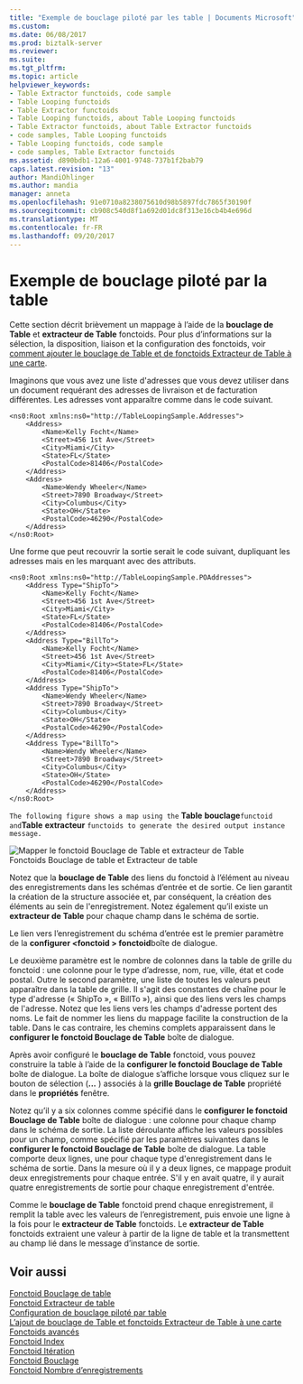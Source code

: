 ```yaml
---
title: "Exemple de bouclage piloté par les table | Documents Microsoft"
ms.custom: 
ms.date: 06/08/2017
ms.prod: biztalk-server
ms.reviewer: 
ms.suite: 
ms.tgt_pltfrm: 
ms.topic: article
helpviewer_keywords:
- Table Extractor functoids, code sample
- Table Looping functoids
- Table Extractor functoids
- Table Looping functoids, about Table Looping functoids
- Table Extractor functoids, about Table Extractor functoids
- code samples, Table Looping functoids
- Table Looping functoids, code sample
- code samples, Table Extractor functoids
ms.assetid: d890bdb1-12a6-4001-9748-737b1f2bab79
caps.latest.revision: "13"
author: MandiOhlinger
ms.author: mandia
manager: anneta
ms.openlocfilehash: 91e0710a8238075610d98b5897fdc7865f30190f
ms.sourcegitcommit: cb908c540d8f1a692d01dc8f313e16cb4b4e696d
ms.translationtype: MT
ms.contentlocale: fr-FR
ms.lasthandoff: 09/20/2017
---
```

# <a name="table-driven-looping-example"></a>Exemple de bouclage piloté par la table
Cette section décrit brièvement un mappage à l’aide de la **bouclage de Table** et **extracteur de Table** fonctoids. Pour plus d’informations sur la sélection, la disposition, liaison et la configuration des fonctoids, voir [comment ajouter le bouclage de Table et de fonctoids Extracteur de Table à une carte](../core/how-to-add-table-looping-and-table-extractor-functoids-to-a-map.md).  
  
 Imaginons que vous avez une liste d'adresses que vous devez utiliser dans un document requérant des adresses de livraison et de facturation différentes. Les adresses vont apparaître comme dans le code suivant.  
  
```  
<ns0:Root xmlns:ns0="http://TableLoopingSample.Addresses">  
    <Address>  
        <Name>Kelly Focht</Name>  
        <Street>456 1st Ave</Street>  
        <City>Miami</City>  
        <State>FL</State>  
        <PostalCode>81406</PostalCode>  
    </Address>  
    <Address>  
        <Name>Wendy Wheeler</Name>  
        <Street>7890 Broadway</Street>  
        <City>Columbus</City>  
        <State>OH</State>  
        <PostalCode>46290</PostalCode>  
    </Address>  
</ns0:Root>  
```  
  
 Une forme que peut recouvrir la sortie serait le code suivant, dupliquant les adresses mais en les marquant avec des attributs.  
  
```  
<ns0:Root xmlns:ns0="http://TableLoopingSample.POAddresses">  
    <Address Type="ShipTo">  
        <Name>Kelly Focht</Name>  
        <Street>456 1st Ave</Street>  
        <City>Miami</City>  
        <State>FL</State>  
        <PostalCode>81406</PostalCode>  
    </Address>  
    <Address Type="BillTo">  
        <Name>Kelly Focht</Name>  
        <Street>456 1st Ave</Street>  
        <City>Miami</City><State>FL</State>  
        <PostalCode>81406</PostalCode>  
    </Address>  
    <Address Type="ShipTo">  
        <Name>Wendy Wheeler</Name>  
        <Street>7890 Broadway</Street>  
        <City>Columbus</City>  
        <State>OH</State>  
        <PostalCode>46290</PostalCode>  
    </Address>  
    <Address Type="BillTo">  
        <Name>Wendy Wheeler</Name>  
        <Street>7890 Broadway</Street>  
        <City>Columbus</City>  
        <State>OH</State>  
        <PostalCode>46290</PostalCode>  
    </Address>  
</ns0:Root>  
```  
  
 `The following figure shows a map using the`  **Table** **bouclage**`functoid and`**Table** **extracteur**   `functoids to generate the desired output instance message.`  
  
 ![Mapper le fonctoid Bouclage de Table et extracteur de Table](../core/media/tableloopingextractorfunctoid.gif "tableloopingextractorfunctoid")  
Fonctoids Bouclage de table et Extracteur de table  
  
 Notez que la **bouclage de Table** des liens du fonctoid à l’élément au niveau des enregistrements dans les schémas d’entrée et de sortie. Ce lien garantit la création de la structure associée et, par conséquent, la création des éléments au sein de l'enregistrement. Notez également qu’il existe un **extracteur de Table** pour chaque champ dans le schéma de sortie.  
  
 Le lien vers l’enregistrement du schéma d’entrée est le premier paramètre de la **configurer \<fonctoid > fonctoid**boîte de dialogue.  
  
 Le deuxième paramètre est le nombre de colonnes dans la table de grille du fonctoid : une colonne pour le type d’adresse, nom, rue, ville, état et code postal. Outre le second paramètre, une liste de toutes les valeurs peut apparaître dans la table de grille. Il s'agit des constantes de chaîne pour le type d'adresse (« ShipTo », « BillTo »), ainsi que des liens vers les champs de l'adresse. Notez que les liens vers les champs d'adresse portent des noms. Le fait de nommer les liens du mappage facilite la construction de la table. Dans le cas contraire, les chemins complets apparaissent dans le **configurer le fonctoid Bouclage de Table** boîte de dialogue.  
  
 Après avoir configuré le **bouclage de Table** fonctoid, vous pouvez construire la table à l’aide de la **configurer le fonctoid Bouclage de Table** boîte de dialogue. La boîte de dialogue s’affiche lorsque vous cliquez sur le bouton de sélection (**...** ) associés à la **grille Bouclage de Table** propriété dans le **propriétés** fenêtre.  
  
 Notez qu’il y a six colonnes comme spécifié dans le **configurer le fonctoid Bouclage de Table** boîte de dialogue : une colonne pour chaque champ dans le schéma de sortie. La liste déroulante affiche les valeurs possibles pour un champ, comme spécifié par les paramètres suivantes dans le **configurer le fonctoid Bouclage de Table** boîte de dialogue. La table comporte deux lignes, une pour chaque type d'enregistrement dans le schéma de sortie. Dans la mesure où il y a deux lignes, ce mappage produit deux enregistrements pour chaque entrée. S'il y en avait quatre, il y aurait quatre enregistrements de sortie pour chaque enregistrement d'entrée.  
  
 Comme le **bouclage de Table** fonctoid prend chaque enregistrement, il remplit la table avec les valeurs de l’enregistrement, puis envoie une ligne à la fois pour le **extracteur de Table** fonctoids. Le **extracteur de Table** fonctoids extraient une valeur à partir de la ligne de table et la transmettent au champ lié dans le message d’instance de sortie.  
  
## <a name="see-also"></a>Voir aussi  
 [Fonctoid Bouclage de table](../core/table-looping-functoid.md)   
 [Fonctoid Extracteur de table](../core/table-extractor-functoid.md)   
 [Configuration de bouclage piloté par table](../core/table-driven-looping-configuration.md)   
 [L’ajout de bouclage de Table et fonctoids Extracteur de Table à une carte](../core/how-to-add-table-looping-and-table-extractor-functoids-to-a-map.md)   
 [Fonctoids avancés](../core/advanced-functoids.md)   
 [Fonctoid Index](../core/index-functoid.md)   
 [Fonctoid Itération](../core/iteration-functoid.md)   
 [Fonctoid Bouclage](../core/looping-functoid.md)   
 [Fonctoid Nombre d’enregistrements](../core/record-count-functoid.md)